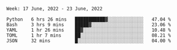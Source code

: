 <!--START_SECTION:waka-->
```text
Week: 17 June, 2022 - 23 June, 2022

Python   6 hrs 26 mins   ███████████▓░░░░░░░░░░░░░   47.04 % 
Bash     3 hrs 9 mins    █████▓░░░░░░░░░░░░░░░░░░░   23.06 % 
YAML     1 hr 26 mins    ██▓░░░░░░░░░░░░░░░░░░░░░░   10.48 % 
TOML     1 hr 7 mins     ██░░░░░░░░░░░░░░░░░░░░░░░   08.21 % 
JSON     32 mins         █░░░░░░░░░░░░░░░░░░░░░░░░   04.00 % 
```
<!--END_SECTION:waka-->
